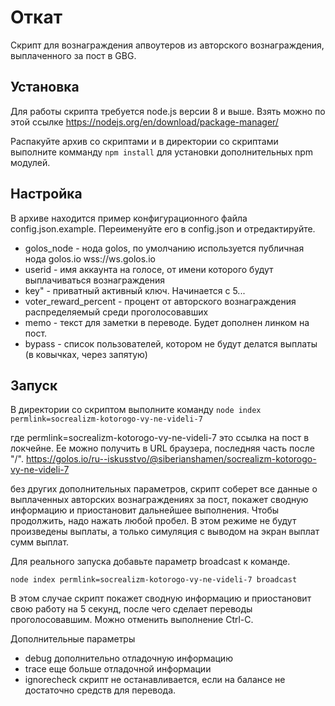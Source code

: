 # Откат

Скрипт для вознаграждения апвоутеров из авторского вознаграждения, выплаченного за пост в GBG.

## Установка

Для работы скрипта требуется node.js версии 8 и выше. Взять можно по этой ссылке https://nodejs.org/en/download/package-manager/

Распакуйте архив со скриптами и в директории со скриптами выполните комманду ```npm install``` для установки дополнительных npm модулей.

## Настройка

В архиве находится пример конфигурационного файла config.json.example. Переименуйте его в config.json и отредактируйте.

* golos_node - нода golos, по умолчанию используется публичная нода golos.io wss://ws.golos.io
* userid - имя аккаунта на голосе, от имени которого будут выплачиваться вознаграждения
* key" - приватный активный ключ. Начинается с 5...
* voter_reward_percent - процент от авторского вознаграждения распределяемый среди проголосовавших
* memo - текст для заметки в переводе. Будет дополнен линком на пост.
* bypass - список пользователей, котором не будут делатся выплаты (в ковычках, через запятую)

## Запуск

В директории со скриптом выполните команду  ```node index permlink=socrealizm-kotorogo-vy-ne-videli-7```

где permlink=socrealizm-kotorogo-vy-ne-videli-7 это ссылка на пост в локчейне. Ее можно получить в URL браузера, последняя часть после "/". https://golos.io/ru--iskusstvo/@siberianshamen/socrealizm-kotorogo-vy-ne-videli-7

без других дополнительных параметров, скрипт соберет все данные о выплаченных авторских вознаграждениях за пост, покажет сводную информацию и приостановит дальнейшее выполнения. Чтобы продолжить, надо нажать любой пробел. В этом режиме не будут произведены выплаты, а только симуляция с выводом на экран выплат сумм выплат.

Для реального запуска добавьте параметр broadcast к команде.

```node index permlink=socrealizm-kotorogo-vy-ne-videli-7 broadcast```

В этом случае скрипт покажет сводную информацию и приостановит свою работу на 5 секунд, после чего сделает переводы проголосовавшим. Можно отменить выполнение Ctrl-C.

Дополнительные параметры

* debug дополнительно отладочную информацию
* trace еще больше отладочной информации
* ignorecheck скрипт не останавливается, если на балансе не достаточно средств для перевода. 











